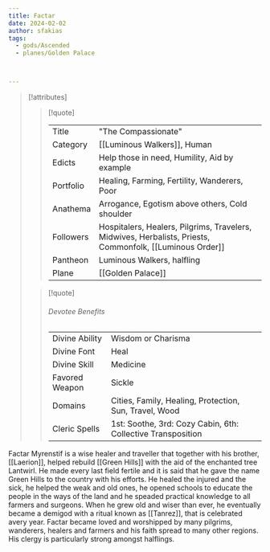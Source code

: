 ```yaml
---
title: Factar
date: 2024-02-02
author: sfakias
tags:
  - gods/Ascended
  - planes/Golden Palace



---
```

> [!attributes]
> 
> > [!quote]
> >
> > | | |
> > | --- | --- |
> > | Title | "The Compassionate" |
> > | Category | [[Luminous Walkers]], Human |
> > | Edicts | Help those in need, Humility, Aid by example |
> > | Portfolio | Healing, Farming, Fertility, Wanderers, Poor |
> > | Anathema | Αrrogance, Egotism above others, Cold shoulder |
> > | Followers | Hospitalers, Healers, Pilgrims, Travelers, Midwives, Herbalists, Priests, Commonfolk, [[Luminous Order]] |
> > | Pantheon | Luminous Walkers, halfling |
> > | Plane | [[Golden Palace]] |
>
> > [!quote]
> > 
> > ###### Devotee Benefits
> > | | |
> > | --- | --- |
> > | Divine Ability | Wisdom or Charisma |
> > | Divine Font | Heal |
> > | Divine Skill | Medicine |
> > | Favored Weapon | Sickle |
> > | Domains | Cities, Family, Healing, Protection, Sun, Travel, Wood |
> > | Cleric Spells | 1st: Soothe, 3rd: Cozy Cabin, 6th: Collective Transposition |

Factar Myrenstif is a wise healer and traveller that together with his brother, [[Laerion]], helped rebuild [[Green Hills]] with the aid of the enchanted tree Lantwirl. He made every last field fertile and it is said that he gave the name Green Hills to the country with his efforts. He healed the injured and the sick, he helped the weak and old ones, he opened schools to educate the people in the ways of the land and he speaded practical knowledge to all farmers and surgeons. When he grew old and wiser than ever, he eventually became a demigod with a ritual known as [[Tanrez]], that is celebrated avery year. Factar became loved and worshipped by many pilgrims, wanderers, healers and farmers and his faith spread to many other regions. His clergy is particularly strong amongst halflings.